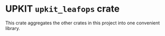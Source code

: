 # UPKIT `upkit_leafops` crate

This crate aggregates the other crates in this project into one convenient
library.
